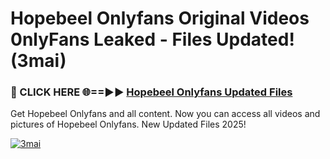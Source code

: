 # Hopebeel Onlyfans Original Videos 0nlyFans Leaked - Files Updated! (3mai)

<h3>🔴 CLICK HERE 🌐==►► <a href="https://tinyurl.com/2m67pmp6" rel="nofollow">Hopebeel Onlyfans Updated Files</a></h3>

Get Hopebeel Onlyfans and all content. Now you can access all videos and pictures of Hopebeel Onlyfans. New Updated Files 2025!

[![3mai](https://i.imgur.com/H4QAA4z.gif)](https://tinyurl.com/2m67pmp6)